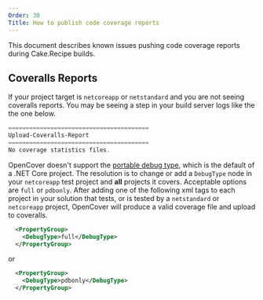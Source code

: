 ```yaml
---
Order: 30
Title: How to publish code coverage reports
---
```

This document describes known issues pushing code coverage reports during Cake.Recipe builds.

## Coveralls Reports

If your project target is `netcoreapp` or `netstandard` and you are not seeing coveralls reports.  You may be seeing a step in your build server logs like the the one below.

``` powershell
========================================
Upload-Coveralls-Report
========================================
No coverage statistics files.
```

OpenCover doesn't support the [portable debug type](https://github.com/dotnet/core/blob/e6049bb60307d987e044c39a106e0d6cf98857a3/Documentation/diagnostics/portable_pdb.md), which is the default of a .NET Core project. The resolution is to change or add a `DebugType` node in your `netcoreapp` test project and **all** projects it covers.  Acceptable options are `full` or `pdbonly`.  After adding one of the following xml tags to each project in your solution that tests, or is tested by a `netstandard` or `netcoreapp` project, OpenCover will produce a valid coverage file and upload to coveralls.

``` xml
  <PropertyGroup>
    <DebugType>full</DebugType>
  </PropertyGroup>
```

or

``` xml
  <PropertyGroup>
    <DebugType>pdbonly</DebugType>
  </PropertyGroup>
```
